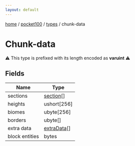 ```yaml
---
layout: default
---
```


[home](/)  /  [pocket100](/protocol/pocket100)  /  [types](/protocol/pocket100/types)  /  chunk-data

# Chunk-data

⚠️️ This type is prefixed with its length encoded as **varuint** ⚠️️

## Fields

Name | Type
---|---
sections | [section](/protocol/pocket100/types/section)[]
heights | ushort[256]
biomes | ubyte[256]
borders | ubyte[]
extra data | [extraData](/protocol/pocket100/types/extra-data)[]
block entities | bytes

